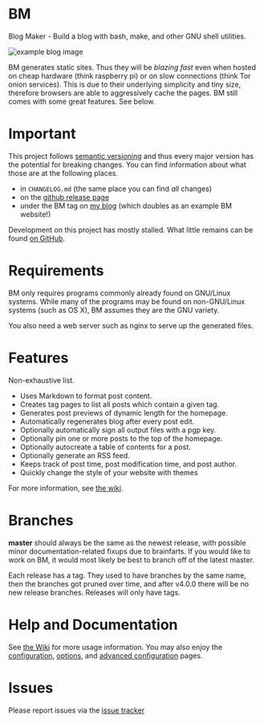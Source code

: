 # BM

Blog Maker - Build a blog with bash, make, and other GNU shell utilities.

![example blog image](https://i.imgur.com/6chb1CG.png)

BM generates static sites. Thus they will be _blazing fast_
even when hosted on cheap hardware (think raspberry pi) or on slow connections
(think Tor onion services). This is due to their underlying simplicity and tiny
size, therefore browsers are able to aggressively cache the pages. BM still
comes with some great features. See below.

# Important

This project follows [semantic versioning](http://semver.org/) and thus every
major version has the potential for breaking changes. You can find information
about what those are at the following places.

- in `CHANGELOG.md` (the same place you can find _all_ changes)
- on the [github release page][gh-releases]
- under the BM tag on [my blog][blog-bm-tag] (which doubles as an example BM
  website!)

Development on this project has mostly stalled. What little remains can be
found [on GitHub][bm-repo].

# Requirements

BM only requires programs commonly already found on GNU/Linux systems. While
many of the programs may be found on non-GNU/Linux systems (such as OS X), BM
assumes they are the GNU variety.

You also need a web server such as nginx to serve up the generated files.

# Features

Non-exhaustive list.

- Uses Markdown to format post content.
- Creates tag pages to list all posts which contain a given tag.
- Generates post previews of dynamic length for the homepage.
- Automatically regenerates blog after every post edit.
- Optionally automatically sign all output files with a pgp key.
- Optionally pin one or more posts to the top of the homepage.
- Optionally autocreate a table of contents for a post.
- Optionally generate an RSS feed.
- Keeps track of post time, post modification time, and post author.
- Quickly change the style of your website with themes

For more information, see [the wiki][wiki].

# Branches

__master__ should always be the same as the newest release, with possible
minor documentation-related fixups due to brainfarts. If you would like to work
on BM, it would most likely be best to branch off of the latest master.

Each release has a tag. They used to have branches by the same name, then the
branches got pruned over time, and after v4.0.0 there will be no new
release branches. Releases will only have tags.

# Help and Documentation

See [the Wiki][wiki] for more usage information. You may also enjoy the
[configuration][conf], [options][opts], and [advanced configuration][advconf]
pages.

# Issues

Please report issues via the [issue tracker]

[wiki]: https://github.com/pastly/bm/tree/master/doc
[conf]: https://github.com/pastly/bm/blob/master/doc/Configuration.md
[advconf]: https://github.com/pastly/bm/blob/master/doc/AdvancedConfiguration.md
[opts]: https://github.com/pastly/bm/blob/master/doc/Options.md
[issue tracker]: https://github.com/pastly/bm/issues
[gh-releases]: https://github.com/pastly/bm/releases
[blog-bm-tag]: https://matt.traudt.xyz/tags/bm.html
[bm-repo]: https://github.com/pastly/bm

